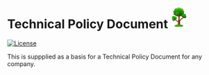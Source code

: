 # Technical Policy Document ![TP](Icon.png)
[![License](https://img.shields.io/github/license/cschladetsch/technicalpolocy.svg?label=License&maxAge=86400)](./LICENSE.txt)

This is suppplied as a basis for a Technical Policy Document for any company.




